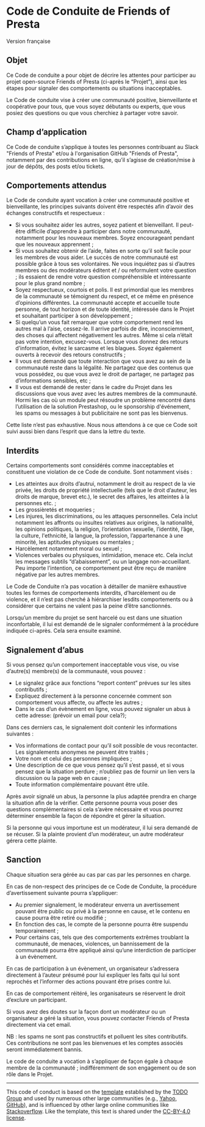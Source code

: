 # Code de Conduite de Friends of Presta

Version française 
 
## Objet 

Ce Code de conduite a pour objet de décrire les attentes  pour participer au projet open-source Friends of Presta (ci-après le “Projet”), ainsi que les étapes pour signaler des comportements ou situations inacceptables. 

Le Code de conduite vise à créer une communauté positive, bienveillante et coopérative pour tous, que vous soyez débutants ou experts, que vous posiez des questions ou que vous cherchiez à partager votre savoir. 


## Champ d’application 

Ce Code de conduite s’applique à toutes les personnes contribuant au Slack "Friends of Presta" et/ou à l'organisation GitHub "Friends of Presta", notamment par des contributions en ligne, qu’il s’agisse de création/mise à jour de dépôts, des posts et/ou tickets.  

## Comportements attendus 

Le Code de conduite ayant vocation à  créer une communauté positive et bienveillante, les principes suivants doivent être respectés afin d’avoir des échanges constructifs et respectueux : 

- Si vous souhaitez aider les autres, soyez patient et bienveillant. Il peut-être difficile d’apprendre à participer dans notre communauté, notamment pour les nouveaux membres. Soyez encourageant pendant que les nouveaux apprennent ;
- Si vous souhaitez obtenir de l’aide, faites en sorte qu’il soit facile pour les membres de vous aider. Le succès de notre communauté est possible grâce à tous ses volontaires. Ne vous inquiétez pas si d’autres membres ou des modérateurs éditent et / ou reformulent votre question ; ils essaient de rendre votre question compréhensible et intéressante pour le plus grand nombre ;
- Soyez respectueux, courtois et polis. Il est primordial que les membres de la communauté se témoignent du respect, et ce même en présence d’opinions différentes. La communauté accepte et accueille toute personne, de tout horizon et de toute identité, intéressée dans le Projet et souhaitant participer à son développement ;
- Si quelqu’un vous fait remarquer que votre comportement rend les autres mal à l’aise, cessez-le. Il arrive parfois de dire, inconsciemment, des choses qui affectent négativement les autres. Même si cela n’était pas votre intention, excusez-vous. Lorsque vous donnez des retours d’information, évitez le sarcasme et les blagues. Soyez également ouverts à recevoir des retours constructifs ;
- Il vous est demandé que toute interaction que vous avez au sein de la communauté reste dans la légalité. Ne partagez que des contenus que vous possédez, ou que vous avez le droit de partager, ne partagez pas  d’informations sensibles, etc ;
- Il vous est demandé de rester dans le cadre du Projet dans les discussions que vous avez avec les autres membres de la communauté. Hormi les cas où un module peut résoudre un problème rencontré dans l’utilisation de la solution Prestashop, ou le sponsorship d'événement, les spams ou messages à but publicitaire ne sont pas les bienvenus. 

Cette liste n’est pas exhaustive. Nous nous attendons à ce que ce Code soit suivi aussi bien dans l’esprit que dans la lettre du texte.  

## Interdits

Certains comportements sont considérés comme inacceptables et constituent une violation de ce Code de conduite. Sont notamment visés : 

- Les atteintes aux droits d’autrui, notamment le droit au respect de la vie privée, les droits de propriété intellectuelle (tels que le droit d’auteur, les droits de marque, brevet etc.), le secret des affaires, les atteintes à la personnes etc.  ;
- Les grossièretés et moqueries ;  
- Les injures, les discriminations, ou les attaques personnelles. Cela inclut notamment les affronts ou insultes relatives aux origines, la nationalité, les opinions politiques, la religion, l’orientation sexuelle, l’identité, l’âge, la culture, l'ethnicité, la langue, la profession, l’appartenance à une minorité, les aptitudes physiques ou mentales ;
- Harcèlement notamment moral ou sexuel ;
- Violences verbales ou physiques, intimidation, menace etc. Cela inclut les messages subtils “d’abaissement”, ou un langage non-accueillant. Peu importe l’intention, ce comportement peut être reçu de manière négative par les autres membres. 

Le Code de Conduite n’a pas vocation à détailler de manière exhaustive toutes les formes de comportements interdits, d’harcèlement ou de violence, et il n’est pas cherché à hiérarchiser lesdits comportements ou à considérer que certains ne valent pas la peine d’être sanctionnés. 

Lorsqu’un membre du projet se sent harcelé ou est dans une situation inconfortable, il lui est demandé de le signaler conformément à la procédure indiquée ci-après. Cela sera ensuite examiné. 

## Signalement d’abus 

Si vous pensez qu’un comportement inacceptable vous vise, ou vise d’autre(s) membre(s) de la communauté, vous pouvez : 

- Le signalez grâce aux fonctions “report content” prévues sur les sites contributifs ; 
- Expliquez directement à la personne concernée comment son comportement vous affecte, ou affecte les autres ; 
- Dans le cas d’un évènement en ligne, vous pouvez signaler un abus à cette adresse: (prévoir un email pour cela?);

Dans ces derniers cas, le signalement doit contenir les informations suivantes : 

- Vos informations de contact pour qu’il soit possible de vous recontacter. Les signalements anonymes ne peuvent être traités ;
- Votre nom et celui des personnes impliquées ; 
- Une description de ce que vous pensez qu’il s’est passé, et si vous pensez que la situation perdure ;  n’oubliez pas de fournir un lien vers la discussion ou la page web en cause ;
- Toute information complémentaire pouvant être utile. 

Après avoir signalé un abus, la personne la plus adaptée prendra en charge la situation afin de la vérifier. Cette personne pourra vous poser des questions complémentaires si cela s’avère nécessaire et vous pourrez déterminer ensemble la façon de répondre et gérer la situation. 

Si la personne qui vous importune est un modérateur, il lui sera demandé de se récuser. Si la plainte provient d’un modérateur, un autre modérateur gérera cette plainte. 

## Sanction

Chaque situation sera gérée au cas par cas par les personnes en charge.

En cas de non-respect des principes de ce Code de Conduite, la procédure d’avertissement suivante pourra s’appliquer: 

- Au premier signalement, le modérateur enverra un avertissement pouvant être public ou privé à la personne en cause, et le contenu en cause pourra être retiré ou modifié ; 
- En fonction des cas, le compte de la personne pourra être suspendu temporairement ;
- Pour certains cas, tels que des comportements extrêmes troublant la communauté, de menaces, violences, un bannissement de la communauté pourra être appliqué ainsi qu’une interdiction de participer à un évènement. 

En cas de participation à un évènement, un organisateur s’adressera directement à l’auteur présumé pour lui expliquer les faits qui lui sont reprochés et l’informer des actions pouvant être prises contre lui. 

En cas de comportement réitéré, les organisateurs se réservent le droit d’exclure un participant. 

Si vous avez des doutes sur la façon dont un modérateur ou un organisateur a géré la situation, vous pouvez contacter Friends of Presta directement via cet email. 

NB : les spams ne sont pas constructifs et polluent les sites contributifs. Ces contributions ne sont pas les bienvenues et les comptes associés seront immédiatement bannis. 

Le code de conduite a vocation à s’appliquer de façon égale à chaque membre de la communauté ; indifféremment de son engagement ou de son rôle dans le Projet. 

<hr />

This code of conduct is based on the [template](https://github.com/todogroup/opencodeofconduct/blob/gh-pages/codeofconduct_redo.md) established by the [TODO Group](http://todogroup.org/) and used by numerous other large communities (e.g., [Yahoo](https://yahoo.github.io/codeofconduct), [GitHub](http://todogroup.org/opencodeofconduct/#opensource@github.com)), and is influenced by other large online communities like [Stackoverflow](https://stackoverflow.com/conduct). Like the template, this text is shared under the [CC-BY-4.0 license](https://creativecommons.org/licenses/by/4.0/).
